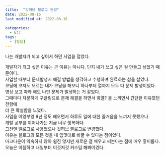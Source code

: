 ```yaml
---
title:  "깃허브 블로그 완성"
date: 2022-08-16
last_modified_at: 2022-08-16

categories: 
  - Etc
tags: 
  - [잡담]
---
```

나는 개발자가 되고 싶어서 하던 사업을 접었다.

개발자가 되고 싶은 이유는 큰 이유는 아니다. 단지 내가 쓰고 싶은 걸 만들고 싶었기 때문이다.  
사업할 때부터 문제발생시 해결 방법을 생각하고 수행하며 완료하는 삶을 살았다.  
코딩에 코자도 모르는 내가 코딩을 해보니 하나부터 열까지 모두 다 문제 발생이었다.  
영상 보고 따라 해도 나만 문제가 발생하는 거 같았다.  
그때마다 차분하게 구글링으로 문제 해결을 하면서 희열? 을 느끼면서 간단한 이유였던 전향에  
더 큰 확실함을 느꼈다.  
사업을 어영부영 8년 정도 해오면서 하루도 일에 대한 즐거움을 느끼지 못했으나  
개발 공부를 이어나가는 지금 너무 행복하다.  
그전엔 벨로그로 사용했으나 깃허브 블로그로 변경했다.  
이유는 블로그의 모든 것을 내 입맛대로 바꿀 수 있다는 점이었다.  
마크다운이 익숙하지 않아 쉽진 않지만 새로운 걸 배우고 써본다는 점에 매우 흥미롭다.  
오늘은 이쯤하고 내일부터 이것저것 커스텀 해봐야겠다.  

